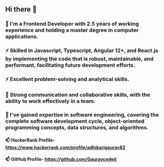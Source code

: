 ## Hi there 👋

### 🔭 I'm a Frontend Developer with 2.5 years of working experience and holding a master degree in computer applications.
### ⚡ Skilled in Javascript, Typescript, Angular 12+, and React.js by implementing the code that is robust, maintainable, and performant, facilitating future development efforts.
### ⚡ Excellent problem-solving and analytical skills.
### 👯 Strong communication and collaborative skills, with the ability to work effectively in a team.
### 🌱 I've gained expertise in software engineering, covering the complete software development cycle, object-oriented programming concepts, data structures, and algorithms.

#### 📫 HackerRank Profile- https://www.hackerrank.com/profile/adhikarigaurav82
#### 📫 GitHub Profile- https://github.com/Gauravcodeit

